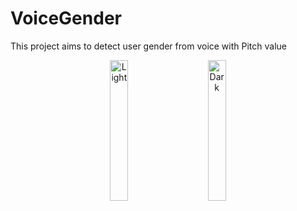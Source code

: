 # VoiceGender
This project aims to detect user gender from voice with Pitch value

<p align="center">
  <img alt="Light" src="https://user-images.githubusercontent.com/28716129/208266759-0c2778ae-d9e7-49e1-91d5-f42ebc4f4d8e.PNG" width="24%">
&nbsp; &nbsp; &nbsp; &nbsp;
  <img alt="Dark" src="https://user-images.githubusercontent.com/28716129/208266761-8422b746-c022-4397-9486-03ebe5970939.PNG" width="24%">

